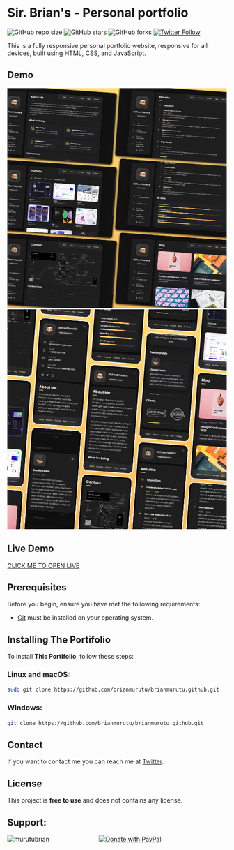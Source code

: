 # Sir. Brian's - Personal portfolio

![GitHub repo size](https://img.shields.io/github/repo-size/codewithsadee/vcard-personal-portfolio)
![GitHub stars](https://img.shields.io/github/stars/codewithsadee/vcard-personal-portfolio?style=social)
![GitHub forks](https://img.shields.io/github/forks/codewithsadee/vcard-personal-portfolio?style=social)
[![Twitter Follow](https://img.shields.io/twitter/follow/brianmurutu?style=social)](https://twitter.com/intent/follow?screen_name=brianmurutu)


This is a fully responsive personal portfolio website, responsive for all devices, built using HTML, CSS, and JavaScript.

## Demo

![Portifolio Desktop Demo](./website-demo-image/desktop.png "Desktop Demo")
![Portifoli Mobile Demo](./website-demo-image/mobile.png "Mobile Demo")

## Live Demo
<a href="https://brianmurutu.github.io" target="_blank" rel="noopener noreferrer">CLICK ME TO OPEN LIVE</a>


## Prerequisites

Before you begin, ensure you have met the following requirements:

* [Git](https://git-scm.com/downloads "Download Git") must be installed on your operating system.

## Installing The Portifolio

To install **This Portifolio**, follow these steps:

### Linux and macOS:

```bash
sudo git clone https://github.com/brianmurutu/brianmurutu.github.git
```

### Windows:

```bash
git clone https://github.com/brianmurutu/brianmurutu.github.git
```

## Contact

If you want to contact me you can reach me at [Twitter](https://twitter.com/brianmurutu).

## License

This project is **free to use** and does not contains any license.

## Support:
<p><a href="https://www.buymeacoffee.com/murutubrian"> <img align="left" src="https://cdn.buymeacoffee.com/buttons/v2/default-yellow.png" height="50" width="210" alt="murutubrian" /></a><a href="https://www.paypal.com/donate/?hosted_button_id=KBUV9X67U6XYW"><img src="https://raw.githubusercontent.com/stefan-niedermann/paypal-donate-button/master/paypal-donate-button.png" height="75" width="210" alt="Donate with PayPal" />
</a></p><br><br>


